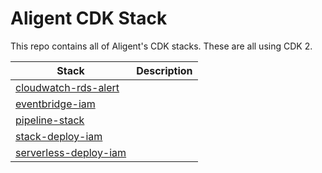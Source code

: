 # Aligent CDK Stack

This repo contains all of Aligent's CDK stacks. These are all using CDK 2.

Stack | Description
-- | --
[cloudwatch-rds-alert](packages/cloudwatch-rds-alert) | 
[eventbridge-iam](eventbridge-packages/eventbridge-iam) |
[pipeline-stack](packages/pipeline-stack) |
[stack-deploy-iam](packages/stack-deploy-iam) |
[serverless-deploy-iam](packages/serverless-deploy-iam) |


